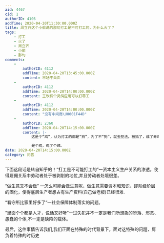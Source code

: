 ```yaml
---
aid: 4467
cid: 1
authorID: 4105
addTime: 2020-04-20T11:30:00.000Z
title: 周立齐这个小偷说的那句打工是不可打工的，为什么火了？
tags:
    - 打工
    - 火了
    - 周立齐
    - 小偷
    - 那句
comments:
    -
        authorID: 4112
        addTime: 2020-04-20T13:45:00.000Z
        content: 市场不自由
    -
        authorID: 4112
        addTime: 2020-04-20T14:00:00.000Z
        content: 王欣有个灵鸽应用可以打零工
    -
        authorID: 4112
        addTime: 2020-04-20T14:00:00.000Z
        content: "没有中间商\U0001F44D"
    -
        authorID: 2360
        addTime: 2020-04-20T14:15:00.000Z
        content: |-
            这是个“鸡”，认为打工的都是“狗”，为了不“狗”，就去犯法，被抓了，成了养鸡场鸡笼里的鸡。

            是个鸡，鸡了个贼。
date: 2020-04-20T14:15:00.000Z
category: 问答
---
```


下面这段话是转自知乎的！“打工是不可能打工的”一资本主义生产关系的渗透，使得雇佣关系中劳动者处于被剥削的地位,并且劳动者处境很差。

“做生意又不会做” 一怎么可能会做生意呢，做生意需要资本和知识，即阶级阶层的固化，使得底层生产者想占有生产资料(自己做老板)已经很难.

“看守所比家里好多了”一社会保障体制落实的问题。

“里面个个都是人才，说话又好听”一过失犯并不一定是我们所想象的堕落、邪恶、愚蠢的个体,不一定是缺陷的载体。

最后，这件事情告诉我们,我们正面在特殊的时代背景下，面对这特殊的问题，肩负着特殊的时历史
